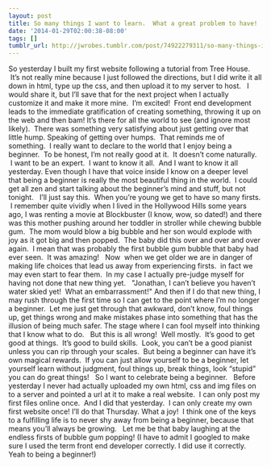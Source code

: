 ```yaml
---
layout: post
title: So many things I want to learn.  What a great problem to have!
date: '2014-01-29T02:00:38-08:00'
tags: []
tumblr_url: http://jwrobes.tumblr.com/post/74922279311/so-many-things-i-want-to-learn-what-a-great-problem
---
```

So yesterday I built my first website following a tutorial from Tree House.  It’s not really mine because I just followed the directions, but I did write it all down in html, type up the css, and then upload it to my server to host.  
I would share it, but I’ll save that for the next project when I actually customize it and make it more mine.  I’m excited!  Front end development leads to the immediate gratification of creating something, throwing it up on the web and then bam! It’s there for all the world to see (and ignore most likely).  There was something very satisfying about just getting over that little hump.
Speaking of getting over humps.  That reminds me of something.  I really want to declare to the world that I enjoy being a beginner.  To be honest, I’m not really good at it.  It doesn’t come naturally.  I want to be an expert.  I want to know it all.  And I want to know it all yesterday.
Even though I have that voice inside I know on a deeper level that being a beginner is really the most beautiful thing in the world.  I could get all zen and start talking about the beginner’s mind and stuff, but not tonight.  
I’ll just say this. 
When you’re young we get to have so many firsts.  I remember quite vividly when I lived in the Hollywood Hills some years ago, I was renting a movie at Blockbuster (I know, wow, so dated!) and there was this mother pushing around her toddler in stroller while chewing bubble gum.  The mom would blow a big bubble and her son would explode with joy as it got big and then popped.  The baby did this over and over and over again.  I mean that was probably the first bubble gum bubble that baby had ever seen.  It was amazing!  
Now  when we get older we are in danger of making life choices that lead us away from experiencing firsts.  in fact we may even start to fear them.  In my case I actually pre-judge myself for having not done that new thing yet.  
"Jonathan, I can’t believe you haven’t water skied yet!  What an embarrassment!"
And then if I do that new thing, I may rush through the first time so I can get to the point where I’m no longer a beginner.  Let me just get through that awkward, don’t know, foul things up, get things wrong and make mistakes phase into something that has the illusion of being much safer.
The stage where I can fool myself into thinking that I know what to do.  
But this is all wrong!  Well mostly.  It’s good to get good at things.  It’s good to build skills.  Look, you can’t be a good pianist unless you can rip through your scales.  But being a beginner can have it’s own magical rewards.  If you can just allow yourself to be a beginner, let yourself learn without judgment, foul things up, break things, look “stupid” you can do great things!  
So I want to celebrate being a beginner.   Before yesterday I never had actually uploaded my own html, css and img files on to a server and pointed a url at it to make a real website.  I can only post my first files online once.  And I did that yesterday.  I can only create my own first website once! I’ll do that Thursday. What a joy! 
I think one of the keys to a fulfilling life is to never shy away from being a beginner, because that means you’ll always be growing.  
Let me be that baby laughing at the endless firsts of bubble gum popping!
(I have to admit I googled to make sure I used the term front end developer correctly. I did use it correctly. Yeah to being a beginner!)



